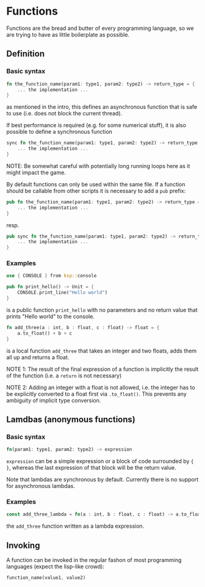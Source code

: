 # Functions

Functions are the bread and butter of every programming language, so we are trying to have as little boilerplate as possible.

## Definition

### Basic syntax

```rust
fn the_function_name(param1: type1, param2: type2) -> return_type = {
    ... the implementation ...
}
```

as mentioned in the intro, this defines an asynchronous function that is safe to use (i.e. does not block the current thread).

If best performance is required (e.g. for some numerical stuff), it is also possible to define a synchronous function

```rust
sync fn the_function_name(param1: type1, param2: type2) -> return_type = {
    ... the implementation ...
}
```
NOTE: Be somewhat careful with potentially long running loops here as it might impact the game.

By default functions can only be used within the same file. If a function should be callable from other scripts it is necessary to add a `pub` prefix:

```rust
pub fn the_function_name(param1: type1, param2: type2) -> return_type = {
    ... the implementation ...
}
```
resp.
```rust
pub sync fn the_function_name(param1: type1, param2: type2) -> return_type = {
    ... the implementation ...
}
```

### Examples

```rust
use { CONSOLE } from ksp::console

pub fn print_hello() -> Unit = {
    CONSOLE.print_line("Hello world")
}
```
is a public function `print_hello` with no parameters and no return value that prints "Hello world" to the console.

```rust
fn add_three(a : int, b : float, c : float) -> float = {
    a.to_float() + b + c
}
```
is a local function `add_three` that takes an integer and two floats, adds them all up and returns a float.

NOTE 1: The result of the final expression of a function is implicitly the result of the function (i.e. a `return` is not necessary)

NOTE 2: Adding an integer with a float is not allowed, i.e. the integer has to be explicitly converted to a float first via `.to_float()`. This prevents any ambiguity of implicit type conversion.

## Lamdbas (anonymous functions)

### Basic syntax

```rust
fn(param1: type1, param2: type2) -> expression
```

`expression` can be a simple expression or a block of code surrounded by `{` `}`, whereas the last expression of that block will be the return value.

Note that lambdas are synchronous by default. Currently there is no support for asynchronous lambdas.

### Examples

```rust
const add_three_lambda = fn(a : int, b : float, c : float) -> a.to_float() + b + c
```
the `add_three` function written as a lambda expression.

## Invoking

A function can be invoked in the regular fashon of most programming languages (expect the lisp-like crowd):

```rust
function_name(value1, value2)
```

